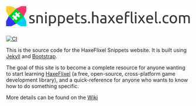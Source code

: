 [![Logo](title-logo/assets/logo.png)](https://snippets.haxeflixel.com)
==========================

[![CI](https://img.shields.io/github/workflow/status/HaxeFlixel/snippets.haxeflixel.com/CI.svg?logo=github)](https://github.com/HaxeFlixel/snippets.haxeflixel.com/actions?query=workflow%3ACI)

This is the source code for the HaxeFlixel Snippets website. It is built using [Jekyll](https://jekyllrb.com/) and [Bootstrap](https://getbootstrap.com/).

The goal of this site is to become a complete resource for anyone wanting to start learning [HaxeFlixel](https://haxeflixel.com) (a free, open-source, cross-platform game development library), and a quick-reference for anyone who wants to know how to do something specific.

More details can be found on the [Wiki](https://github.com/HaxeFlixel/snippets.haxeflixel.com/wiki)
